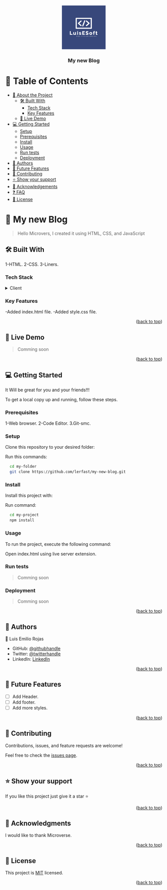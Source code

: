 <a name="readme-top"></a>

<!--
HOW TO USE:
This is an example of how you may give instructions on setting up your project locally.

Modify this file to match your project and remove sections that don't apply.

REQUIRED SECTIONS:
- Table of Contents
- About the Project
  - Built With
  - Live Demo
- Getting Started
- Authors
- Future Features
- Contributing
- Show your support
- Acknowledgements
- License

After you're finished please remove all the comments and instructions!
-->

<div align="center">

  <img src="./luis-logo.png" alt="logo" width="140"  height="auto" />
  <br/>

  <h3><b>My new Blog</b></h3>

</div>

<!-- TABLE OF CONTENTS -->

# 📗 Table of Contents

- [📖 About the Project](#about-project)
  - [🛠 Built With](#built-with)
    - [Tech Stack](#tech-stack)
    - [Key Features](#key-features)
  - [🚀 Live Demo](#live-demo)
- [💻 Getting Started](#getting-started)
  - [Setup](#setup)
  - [Prerequisites](#prerequisites)
  - [Install](#install)
  - [Usage](#usage)
  - [Run tests](#run-tests)
  - [Deployment](#triangular_flag_on_post-deployment)
- [👥 Authors](#authors)
- [🔭 Future Features](#future-features)
- [🤝 Contributing](#contributing)
- [⭐️ Show your support](#support)
- [🙏 Acknowledgements](#acknowledgements)
- [❓ FAQ](#faq)
- [📝 License](#license)

<!-- PROJECT DESCRIPTION -->

# 📖 My new Blog <a name="about-project"></a>

> Hello Microvers, I created it using HTML, CSS, and JavaScript


## 🛠 Built With <a name="built-with"></a>

1-HTML.
2-CSS.
3-Liners.

### Tech Stack <a name="tech-stack"></a>



<details>
  <summary>Client</summary>
  <ul>
    <li><a href="https://reactjs.org/">HTML</a></li>
    <li><a href="https://reactjs.org/">CSS</a></li>
    <li><a href="https://reactjs.org/">JavaScript</a></li> 
  </ul>
</details>




<!-- Features -->

### Key Features <a name="key-features"></a>



-Added index.html file.
-Added style.css file.

<p align="right">(<a href="#readme-top">back to top</a>)</p>

<!-- LIVE DEMO -->

## 🚀 Live Demo <a name="live-demo"></a>

> Comming soon

<p align="right">(<a href="#readme-top">back to top</a>)</p>

<!-- GETTING STARTED -->

## 💻 Getting Started <a name="getting-started"></a>

It Will be great for you and your friends!!!

To get a local copy up and running, follow these steps.

### Prerequisites

1-Web browser.
2-Code Editor.
3.Git-smc.

### Setup

Clone this repository to your desired folder:

Run this commands:

```sh
  cd my-folder
  git clone https://github.com/lerfast/my-new-blog.git
```

### Install

Install this project with:

Run command:

```sh
  cd my-project
  npm install
```


### Usage

To run the project, execute the following command:

Open index.html using live server extension.

### Run tests

> Comming soon

### Deployment


> Comming soon


<p align="right">(<a href="#readme-top">back to top</a>)</p>

<!-- AUTHORS -->

## 👥 Authors <a name="authors"></a>



👤 Luis Emilio Rojas

- GitHub: [@githubhandle](https://github.com/lerfast)
- Twitter: [@twitterhandle](https://twitter.com/lerfast)
- LinkedIn: [LinkedIn](https://www.linkedin.com/in/luis-emilio-rojas-rojas-6ba90a8a/)



<p align="right">(<a href="#readme-top">back to top</a>)</p>

<!-- FUTURE FEATURES -->

## 🔭 Future Features <a name="future-features"></a>



- [ ] Add Header.
- [ ] Add footer.
- [ ] Add more styles.

<p align="right">(<a href="#readme-top">back to top</a>)</p>

<!-- CONTRIBUTING -->

## 🤝 Contributing <a name="contributing"></a>

Contributions, issues, and feature requests are welcome!

Feel free to check the [issues page](../../issues/).

<p align="right">(<a href="#readme-top">back to top</a>)</p>

<!-- SUPPORT -->

## ⭐️ Show your support <a name="support"></a>


If you like this project just give it a star ⭐ 

<p align="right">(<a href="#readme-top">back to top</a>)</p>

<!-- ACKNOWLEDGEMENTS -->

## 🙏 Acknowledgments <a name="acknowledgements"></a>



I would like to thank Microverse.

<p align="right">(<a href="#readme-top">back to top</a>)</p>



<!-- LICENSE -->

## 📝 License <a name="license"></a>

This project is [MIT](./LICENSE) licensed.



<p align="right">(<a href="#readme-top">back to top</a>)</p>